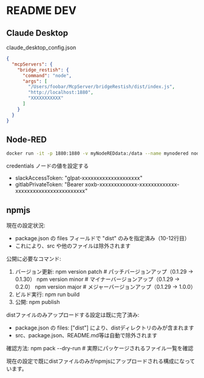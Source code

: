 # README DEV

## Claude Desktop

claude_desktop_config.json

```json
{
  "mcpServers": {
    "bridge_restish": {
      "command": "node",
      "args": [
        "/Users/foobar/McpServer/bridgeRestish/dist/index.js",
        "http://localhost:1880",
        "XXXXXXXXXXX"
      ]
    }
  }
}
```

## Node-RED

```bash
docker run -it -p 1880:1880 -v myNodeREDdata:/data --name mynodered nodered/node-red
```

credentials ノードの値を設定する

- slackAccessToken: "glpat-xxxxxxxxxxxxxxxxxxxx"
- gitlabPrivateToken: "Bearer xoxb-xxxxxxxxxxxxx-xxxxxxxxxxxxx-xxxxxxxxxxxxxxxxxxxxxxxx"

## npmjs

現在の設定状況:

- package.json の files フィールドで "dist" のみを指定済み（10-12行目）
- これにより、src や他のファイルは除外されます

公開に必要なコマンド:

1. バージョン更新:
npm version patch  # パッチバージョンアップ（0.1.29 → 0.1.30）
npm version minor  # マイナーバージョンアップ（0.1.29 → 0.2.0）
npm version major  # メジャーバージョンアップ（0.1.29 → 1.0.0）
2. ビルド実行:
npm run build
3. 公開:
npm publish

distファイルのみアップロードする設定は既に完了済み:

- package.json の files: ["dist"] により、distディレクトリのみが含まれます
- src、package.json、README.md等は自動で除外されます

確認方法:
npm pack --dry-run  # 実際にパッケージされるファイル一覧を確認

現在の設定で既にdistファイルのみがnpmjsにアップロードされる構成になっています。

